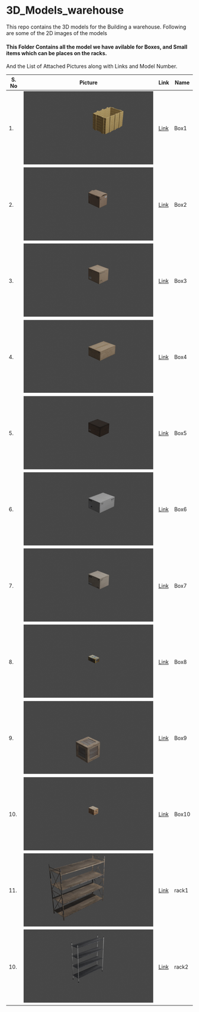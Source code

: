 # 3D_Models_warehouse

This repo contains the 3D models for the Building a warehouse. Following are some of the 2D images of the models

#### This Folder Contains all the model we have avilable for Boxes, and Small items which can be places on the racks.
And the List of Attached Pictures along with Links and Model Number.

| S. No  | Picture |Link|Name |
| ------------- | ------------- |----|---|
| 1.  | ![alt text](./boxes/box1/model_img.png)  |<a href="https://github.com/AnuragSahu/3D_Models_warehouse/tree/master/Indivisual_Objects/boxes/box1"> Link </a>|Box1|
| 2.  | ![alt text](./boxes/box2/model_img.png)  |<a href="https://github.com/AnuragSahu/3D_Models_warehouse/tree/master/Indivisual_Objects/boxes/box2"> Link </a>|Box2|
| 3.  | ![alt text](./boxes/box3/model_img.png)  |<a href="https://github.com/AnuragSahu/3D_Models_warehouse/tree/master/Indivisual_Objects/boxes/box3"> Link </a>|Box3|
| 4.  | ![alt text](./boxes/box4/model_img.png)  |<a href="https://github.com/AnuragSahu/3D_Models_warehouse/tree/master/Indivisual_Objects/boxes/box4"> Link </a>|Box4|
| 5.  | ![alt text](./boxes/box5/model_img.png)  |<a href="https://github.com/AnuragSahu/3D_Models_warehouse/tree/master/Indivisual_Objects/boxes/box5"> Link </a>|Box5|
| 6.  | ![alt text](./boxes/box6/model_img.png)  |<a href="https://github.com/AnuragSahu/3D_Models_warehouse/tree/master/Indivisual_Objects/boxes/box6"> Link </a>|Box6|
| 7.  | ![alt text](./boxes/box7/model_img.png)  |<a href="https://github.com/AnuragSahu/3D_Models_warehouse/tree/master/Indivisual_Objects/boxes/box7"> Link </a>|Box7|
| 8.  | ![alt text](./boxes/box8/model_img.png)  |<a href="https://github.com/AnuragSahu/3D_Models_warehouse/tree/master/Indivisual_Objects/boxes/box8"> Link </a>|Box8|
| 9.  | ![alt text](./boxes/box9/model_img.png)  |<a href="https://github.com/AnuragSahu/3D_Models_warehouse/tree/master/Indivisual_Objects/boxes/box9"> Link </a>|Box9|
| 10.  | ![alt text](./boxes/box10/model_img.png)  |<a href="https://github.com/AnuragSahu/3D_Models_warehouse/tree/master/Indivisual_Objects/boxes/box10"> Link </a>|Box10|
| 11.  | ![alt text](./racks/rack1/model_img.png)  |<a href="https://github.com/AnuragSahu/3D_Models_warehouse/tree/master/Indivisual_Objects/racks/rack1"> Link </a>|rack1|
| 10.  | ![alt text](./racks/rack2/model_img.png)  |<a href="https://github.com/AnuragSahu/3D_Models_warehouse/tree/master/Indivisual_Objects/racks/rack2"> Link </a>|rack2|
